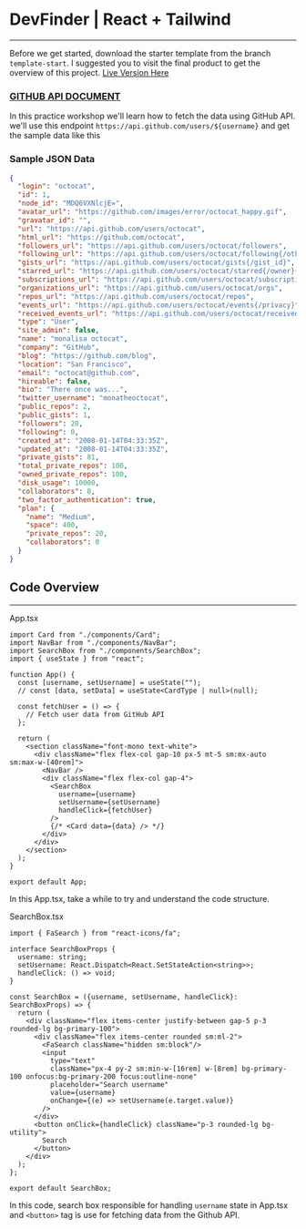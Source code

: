 # DevFinder | React + Tailwind

---

Before we get started, download the starter template from the branch `template-start`. I suggested you to visit the final product to get the overview of this project.
 [Live Version Here](https://devfinder-template.vercel.app/)


### [GITHUB API DOCUMENT](https://docs.github.com/en/free-pro-team@latest/rest/users/users?apiVersion=2022-11-28#get-a-user)
In this practice workshop we'll learn how to fetch the data using GitHub API. we'll use this endpoint `https://api.github.com/users/${username}` and get the sample data like this
<br/>

### Sample JSON Data
```json
{
  "login": "octocat",
  "id": 1,
  "node_id": "MDQ6VXNlcjE=",
  "avatar_url": "https://github.com/images/error/octocat_happy.gif",
  "gravatar_id": "",
  "url": "https://api.github.com/users/octocat",
  "html_url": "https://github.com/octocat",
  "followers_url": "https://api.github.com/users/octocat/followers",
  "following_url": "https://api.github.com/users/octocat/following{/other_user}",
  "gists_url": "https://api.github.com/users/octocat/gists{/gist_id}",
  "starred_url": "https://api.github.com/users/octocat/starred{/owner}{/repo}",
  "subscriptions_url": "https://api.github.com/users/octocat/subscriptions",
  "organizations_url": "https://api.github.com/users/octocat/orgs",
  "repos_url": "https://api.github.com/users/octocat/repos",
  "events_url": "https://api.github.com/users/octocat/events{/privacy}",
  "received_events_url": "https://api.github.com/users/octocat/received_events",
  "type": "User",
  "site_admin": false,
  "name": "monalisa octocat",
  "company": "GitHub",
  "blog": "https://github.com/blog",
  "location": "San Francisco",
  "email": "octocat@github.com",
  "hireable": false,
  "bio": "There once was...",
  "twitter_username": "monatheoctocat",
  "public_repos": 2,
  "public_gists": 1,
  "followers": 20,
  "following": 0,
  "created_at": "2008-01-14T04:33:35Z",
  "updated_at": "2008-01-14T04:33:35Z",
  "private_gists": 81,
  "total_private_repos": 100,
  "owned_private_repos": 100,
  "disk_usage": 10000,
  "collaborators": 8,
  "two_factor_authentication": true,
  "plan": {
    "name": "Medium",
    "space": 400,
    "private_repos": 20,
    "collaborators": 0
  }
}
```


## Code Overview

---

App.tsx
```tsx
import Card from "./components/Card";
import NavBar from "./components/NavBar";
import SearchBox from "./components/SearchBox";
import { useState } from "react";

function App() {
  const [username, setUsername] = useState("");
  // const [data, setData] = useState<CardType | null>(null);

  const fetchUser = () => {
    // Fetch user data from GitHub API
  };

  return (
    <section className="font-mono text-white">
      <div className="flex flex-col gap-10 px-5 mt-5 sm:mx-auto sm:max-w-[40rem]">
        <NavBar />
        <div className="flex flex-col gap-4">
          <SearchBox
            username={username}
            setUsername={setUsername}
            handleClick={fetchUser}
          />
          {/* <Card data={data} /> */}
        </div>
      </div>
    </section>
  );
}

export default App;
```
In this App.tsx, take a while to try and understand the code structure.

SearchBox.tsx
```tsx
import { FaSearch } from "react-icons/fa";

interface SearchBoxProps {
  username: string;
  setUsername: React.Dispatch<React.SetStateAction<string>>;
  handleClick: () => void;
}

const SearchBox = ({username, setUsername, handleClick}: SearchBoxProps) => {
  return (
    <div className="flex items-center justify-between gap-5 p-3 rounded-lg bg-primary-100">
      <div className="flex items-center rounded sm:ml-2">
        <FaSearch className="hidden sm:block"/>
        <input
          type="text"
          className="px-4 py-2 sm:min-w-[16rem] w-[8rem] bg-primary-100 onfocus:bg-primary-200 focus:outline-none"
          placeholder="Search username"
          value={username}
          onChange={(e) => setUsername(e.target.value)}
        />
      </div>
      <button onClick={handleClick} className="p-3 rounded-lg bg-utility">
        Search
      </button>
    </div>
  );
};

export default SearchBox;
```
In this code, search box responsible for handling `username` state in App.tsx
and `<button>` tag is use for fetching data from the Github API.